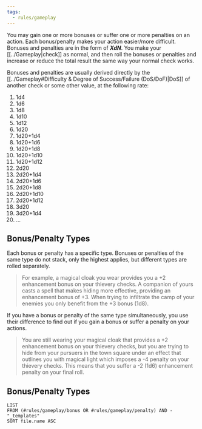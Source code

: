 ```yaml
---
tags:
  - rules/gameplay
---
```



You may gain one or more bonuses or suffer one or more penalties on an action. Each bonus/penalty makes your action easier/more difficult.
Bonuses and penalties are in the form of ***XdN***. You make your [[../Gameplay|check]] as normal, and then roll the bonuses or penalties and increase or reduce the total result the same way your normal check works.

Bonuses and penalties are usually derived directly by the [[../Gameplay#Difficulty & Degree of Success/Failure (DoS/DoF)|DoS]] of another check or some other value, at the following rate:
1. 1d4
2. 1d6
3. 1d8
4. 1d10
5. 1d12
6. 1d20
7. 1d20+1d4
8. 1d20+1d6
9. 1d20+1d8
10. 1d20+1d10
11. 1d20+1d12
12. 2d20
13. 2d20+1d4
14. 2d20+1d6
15. 2d20+1d8
16. 2d20+1d10
17. 2d20+1d12
18. 3d20
19. 3d20+1d4
20. …

## Bonus/Penalty Types
Each bonus or penalty has a specific type.
Bonuses or penalties of the same type do not stack, only the highest applies, but different types are rolled separately.

> For example, a magical cloak you wear provides you a +2 enhancement bonus on your thievery checks. A companion of yours casts a spell that makes hiding more effective, providing an enhancement bonus of +3. When trying to infiltrate the camp of your enemies you only benefit from the +3 bonus (1d8).

If you have a bonus or penalty of the same type simultaneously, you use their difference to find out if you gain a bonus or suffer a penalty on your actions.

> You are still wearing your magical cloak that provides a +2 enhancement bonus on your thievery checks, but you are trying to hide from your pursuers in the town square under an effect that outlines you with magical light which imposes a -4 penalty on your thievery checks. This means that you suffer a -2 (1d6) enhancement penalty on your final roll.

## Bonus/Penalty Types
```dataview
LIST
FROM (#rules/gameplay/bonus OR #rules/gameplay/penalty) AND -"_templates"
SORT file.name ASC
```
